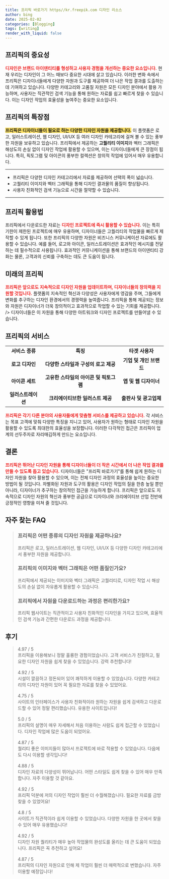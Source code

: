 ```yaml
---
title: 프리픽 바로가기 https//kr.freepik.com 디자인 리소스
author: bing
date: 2025-02-02
categories: [Blogging]
tags: [writing]
render_with_liquid: false
---
```



<h2 id='프리픽의 중요성'>프리픽의 중요성</h2>

<p><b><span style="color: #ee2323;">디자인은 브랜드 아이덴티티를 형성하고 사용자 경험을 개선하는 중요한 요소입니다.</span></b> 현재 우리는 디자인이 그 어느 때보다 중요한 시대에 살고 있습니다. 이러한 변화 속에서 프리픽은 디자이너들에게 다양한 자원과 도구를 제공하여 더 나은 작업 결과를 도출하는 데 기여하고 있습니다. 다양한 카테고리와 고품질 자원은 모든 디자인 분야에서 활용 가능하며, 사용자는 직관적인 검색 기능을 통해 원하는 자료를 쉽고 빠르게 찾을 수 있습니다. 이는 디자인 작업의 효율성을 높여주는 중요한 요소입니다.</p>

<h2 id='프리픽의 특장점'>프리픽의 특장점</h2>

<p><b><span style="background-color: #ffe066;">프리픽은 디자이너들이 필요로 하는 다양한 디자인 자원을 제공합니다.</span></b> 이 플랫폼은 로고, 일러스트레이션, 웹 디자인, UI/UX 등 여러 디자인 카테고리에 걸쳐 볼 수 있는 풍부한 자원을 보유하고 있습니다. 프리픽에서 제공하는 <b>고퀄리티 이미지</b>와 벡터 그래픽은 해상도의 손실 없이 디자인 작업에 활용할 수 있으며, 이는 디자이너들에게 큰 장점이 됩니다. 특히, 픽토그램 및 아이콘의 풍부한 컬렉션은 창의적 작업에 있어서 매우 유용합니다.</p>

<hr />

<ul>
    <li>프리픽은 다양한 디자인 카테고리에서 자료를 제공하여 선택의 폭이 넓습니다.</li>
    <li>고퀄리티 이미지와 벡터 그래픽을 통해 디자인 결과물의 품질이 향상됩니다.</li>
    <li>사용자 친화적인 검색 기능으로 시간을 절약할 수 있습니다.</li>
</ul>

<hr />

<h2 id='프리픽 활용법'>프리픽 활용법</h2>

<p>프리픽에서 다운로드한 자료는 <b><span style="color: #ee2323;">디자인 프로젝트에 즉시 활용할 수 있습니다.</span></b> 이는 특히 기한이 제한된 프로젝트에 매우 유용하며, 디자이너들은 고퀄리티의 작업물을 빠르게 제작할 수 있게 됩니다. 또한 프리픽의 다양한 자원은 비즈니스 커뮤니케이션 자료에도 활용할 수 있습니다. 예를 들어, 로고와 아이콘, 일러스트레이션은 효과적인 메시지를 전달하는 데 필수적으로 사용됩니다. 효과적인 커뮤니케이션을 통해 브랜드의 아이덴티티 강화는 물론, 고객과의 신뢰를 구축하는 데도 큰 도움이 됩니다.</p>

<h2 id='미래의 프리픽'>미래의 프리픽</h2>

<p><b><span style="color: #ee2323;">프리픽은 앞으로도 지속적으로 디자인 자원을 업데이트하며, 디자이너들의 창의력을 지원할 것입니다.</span></b> 플랫폼의 지속적인 혁신과 다양성은 사용자에게 영감을 주며, 그들에게 변화를 추구하는 디자인 환경에서의 경쟁력을 높여줍니다. 프리픽을 통해 제공되는 정보와 자원은 디자이너가 더욱 창의적이고 효과적으로 작업할 수 있는 기회를 제공합니다. /> 디자이너들은 이 자원을 통해 다양한 아트워크와 디자인 프로젝트를 만들어낼 수 있습니다.</p>

<h2 id='프리픽의 서비스'><h2 id='프리픽의 서비스'>프리픽의 서비스</h2>

<table>
    <tr>
        <td style="text-align: center; height: 17px;"><b>서비스 종류</b></td>
        <td style="text-align: center; height: 17px;"><b>특징</b></td>
        <td style="text-align: center; height: 17px;"><b>타겟 사용자</b></td>
    </tr>
    <tr>
        <td style="text-align: center; height: 17px;"><b>로고 디자인</b></td>
        <td style="text-align: center; height: 17px;"><b>다양한 스타일과 구성의 로고 제공</b></td>
        <td style="text-align: center; height: 17px;"><b>기업 및 개인 브랜드</b></td>
    </tr>
    <tr>
        <td style="text-align: center; height: 17px;"><b>아이콘 세트</b></td>
        <td style="text-align: center; height: 17px;"><b>고유한 스타일의 아이콘 및 픽토그램</b></td>
        <td style="text-align: center; height: 17px;"><b>앱 및 웹 디자이너</b></td>
    </tr>
    <tr>
        <td style="text-align: center; height: 17px;"><b>일러스트레이션</b></td>
        <td style="text-align: center; height: 17px;"><b>크리에이티브한 일러스트 제공</b></td>
        <td style="text-align: center; height: 17px;"><b>출판사 및 광고업체</b></td>
    </tr>
</table>

<p><b><span style="color: #ee2323;">프리픽은 각기 다른 분야의 사용자들에게 맞춤형 서비스를 제공하고 있습니다.</span></b> 각 서비스는 목표 고객에 맞춰 다양한 특징을 지니고 있어, 사용자가 원하는 형태로 디자인 자원을 활용할 수 있도록 최대한의 효율성을 보장합니다. 이러한 다각적인 접근은 프리픽이 업계의 선두주자로 자리매김하게 만드는 요소입니다.</p>

<h2 id='결론'>결론</h2>

<p><b><span style="color: #ee2323;">프리픽은 뛰어난 디자인 자원을 통해 디자이너들이 더 작은 시간에서 더 나은 작업 결과를 만들 수 있도록 돕고 있습니다.</span></b> 디자이너들은 "프리픽 바로가기"를 통해 쉽게 원하는 디자인 자원을 찾아 활용할 수 있으며, 이는 전체 디자인 과정의 효율성을 높이는 중요한 방법이 될 것입니다. 차별화된 자원과 도구의 활용은 디자인 작업의 질을 한층 높일 뿐만 아니라, 디자이너가 추구하는 창의적인 접근을 가능하게 합니다. 프리픽은 앞으로도 지속적으로 디자인 자원의 혁신과 풍부한 공급으로 디자이너와 크리에이티브 산업 전반에 긍정적인 영향을 미쳐 줄 것입니다.</p>


<h2 id='자주_찾는_FAQ'>자주 찾는 FAQ</h2>
<div itemscope="" itemtype="https://schema.org/FAQPage"> 
<blockquote> 
  <div itemscope="" itemprop="mainEntity" itemtype="https://schema.org/Question"> 
    <h3 itemprop="name">프리픽은 어떤 종류의 디자인 자원을 제공하나요?</h3> 
    <div itemscope="" itemprop="acceptedAnswer" itemtype="https://schema.org/Answer"> 
      <span itemprop="text"> 
        <p>프리픽은 로고, 일러스트레이션, 웹 디자인, UI/UX 등 다양한 디자인 카테고리에서 풍부한 자원을 제공합니다.</p> 
      </span> 
    </div> 
  </div> 

  <div itemscope="" itemprop="mainEntity" itemtype="https://schema.org/Question"> 
    <h3 itemprop="name">프리픽의 이미지와 벡터 그래픽은 어떤 품질인가요?</h3> 
    <div itemscope="" itemprop="acceptedAnswer" itemtype="https://schema.org/Answer"> 
      <span itemprop="text"> 
        <p>프리픽에서 제공되는 이미지와 벡터 그래픽은 고퀄리티로, 디자인 작업 시 해상도의 손실 없이 자유롭게 활용할 수 있습니다.</p> 
      </span> 
    </div> 
  </div> 

  <div itemscope="" itemprop="mainEntity" itemtype="https://schema.org/Question"> 
    <h3 itemprop="name">프리픽에서 자원을 다운로드하는 과정은 편리한가요?</h3> 
    <div itemscope="" itemprop="acceptedAnswer" itemtype="https://schema.org/Answer"> 
      <span itemprop="text"> 
        <p>프리픽 웹사이트는 직관적이고 사용자 친화적인 디자인을 가지고 있으며, 효율적인 검색 기능과 간편한 다운로드 과정을 제공합니다.</p> 
      </span> 
    </div> 
  </div> 
</blockquote> 
</div>
<h2 id='후기'>후기</h2>
<div itemscope itemtype="https://schema.org/Product">
  <blockquote>
  <div itemprop="review" itemscope itemtype="https://schema.org/Review">
      <div itemprop="reviewRating" itemscope itemtype="https://schema.org/Rating"> <span itemprop="ratingValue">4.97</span> / <span itemprop="bestRating">5</span> </div>
      <span itemprop="reviewBody">프리픽을 이용해보니 정말 훌륭한 경험이었습니다. 고객 서비스가 친절하고, 필요한 디자인 자원을 쉽게 찾을 수 있었습니다. 강력 추천합니다!</span>
  </div>
  <br>
  <div itemprop="review" itemscope itemtype="https://schema.org/Review">
      <div itemprop="reviewRating" itemscope itemtype="https://schema.org/Rating"> <span itemprop="ratingValue">4.92</span> / <span itemprop="bestRating">5</span> </div>
      <span itemprop="reviewBody">시설이 깔끔하고 정돈되어 있어 쾌적하게 이용할 수 있었습니다. 다양한 카테고리의 디자인 자원이 있어 꼭 필요한 자료를 찾을 수 있었어요.</span>
  </div>
  <br>
  <div itemprop="review" itemscope itemtype="https://schema.org/Review">
      <div itemprop="reviewRating" itemscope itemtype="https://schema.org/Rating"> <span itemprop="ratingValue">4.75</span> / <span itemprop="bestRating">5</span> </div>
      <span itemprop="reviewBody">사이트의 인터페이스가 사용자 친화적이라 원하는 자원을 쉽게 검색하고 다운로드할 수 있어 정말 편리했습니다. 유용한 사이트입니다!</span>
  </div>
  <br>
  <div itemprop="review" itemscope itemtype="https://schema.org/Review">
      <div itemprop="reviewRating" itemscope itemtype="https://schema.org/Rating"> <span itemprop="ratingValue">5.0</span> / <span itemprop="bestRating">5</span> </div>
      <span itemprop="reviewBody">프리픽의 설명이 매우 자세해서 처음 이용하는 사람도 쉽게 접근할 수 있었습니다. 디자인 작업에 많은 도움이 되었어요.</span>
  </div>
  <br>
  <div itemprop="review" itemscope itemtype="https://schema.org/Review">
      <div itemprop="reviewRating" itemscope itemtype="https://schema.org/Rating"> <span itemprop="ratingValue">4.87</span> / <span itemprop="bestRating">5</span> </div>
      <span itemprop="reviewBody">퀄리티 좋은 이미지들이 많아서 프로젝트에 바로 적용할 수 있었습니다. 다음에도 다시 이용할 생각입니다!</span>
  </div>
  <br>
  <div itemprop="review" itemscope itemtype="https://schema.org/Review">
      <div itemprop="reviewRating" itemscope itemtype="https://schema.org/Rating"> <span itemprop="ratingValue">4.88</span> / <span itemprop="bestRating">5</span> </div>
      <span itemprop="reviewBody">디자인 자료의 다양성이 뛰어납니다. 어떤 스타일도 쉽게 찾을 수 있어 매우 만족합니다. 자주 이용할 것 같아요.</span>
  </div>
  <br>
  <div itemprop="review" itemscope itemtype="https://schema.org/Review">
      <div itemprop="reviewRating" itemscope itemtype="https://schema.org/Rating"> <span itemprop="ratingValue">4.92</span> / <span itemprop="bestRating">5</span> </div>
      <span itemprop="reviewBody">프리픽 덕분에 저의 디자인 작업이 훨씬 더 수월해졌습니다. 필요한 자료를 금방 찾을 수 있었어요!</span>
  </div>
  <br>
  <div itemprop="review" itemscope itemtype="https://schema.org/Review">
      <div itemprop="reviewRating" itemscope itemtype="https://schema.org/Rating"> <span itemprop="ratingValue">4.8</span> / <span itemprop="bestRating">5</span> </div>
      <span itemprop="reviewBody">사이트가 직관적이라 쉽게 이용할 수 있었습니다. 다양한 자원을 한 곳에서 찾을 수 있어 매우 유용했습니다!</span>
  </div>
  <br>
  <div itemprop="review" itemscope itemtype="https://schema.org/Review">
      <div itemprop="reviewRating" itemscope itemtype="https://schema.org/Rating"> <span itemprop="ratingValue">4.92</span> / <span itemprop="bestRating">5</span> </div>
      <span itemprop="reviewBody">디자인 자원 퀄리티가 매우 높아 작업물의 완성도를 올리는 데 큰 도움이 되었습니다. 프리픽은 꼭 추천하고 싶어요!</span>
  </div>
  <br>
  <div itemprop="review" itemscope itemtype="https://schema.org/Review">
      <div itemprop="reviewRating" itemscope itemtype="https://schema.org/Rating"> <span itemprop="ratingValue">4.87</span> / <span itemprop="bestRating">5</span> </div>
      <span itemprop="reviewBody">프리픽의 디자인 자원으로 인해 제 작업이 훨씬 더 매력적으로 변했습니다. 자주 이용할 예정입니다!</span>
  </div>
  </blockquote>
</div>

